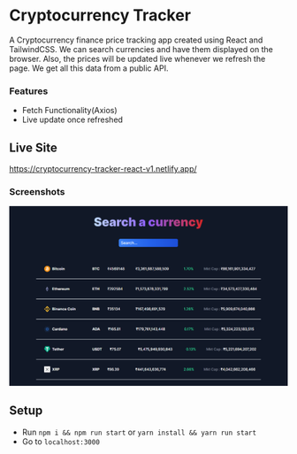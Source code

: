 # Cryptocurrency Tracker

A Cryptocurrency finance price tracking app created using React and TailwindCSS. We can search currencies and have them displayed on the browser. Also, the prices will be updated live whenever we refresh the page. We get all this data from a public API.

### Features

- Fetch Functionality(Axios)
- Live update once refreshed

## Live Site

https://cryptocurrency-tracker-react-v1.netlify.app/

### Screenshots

![Crypto Currency](crypto-currency.png)

## Setup

- Run `npm i && npm run start` or `yarn install && yarn run start`
- Go to `localhost:3000`
